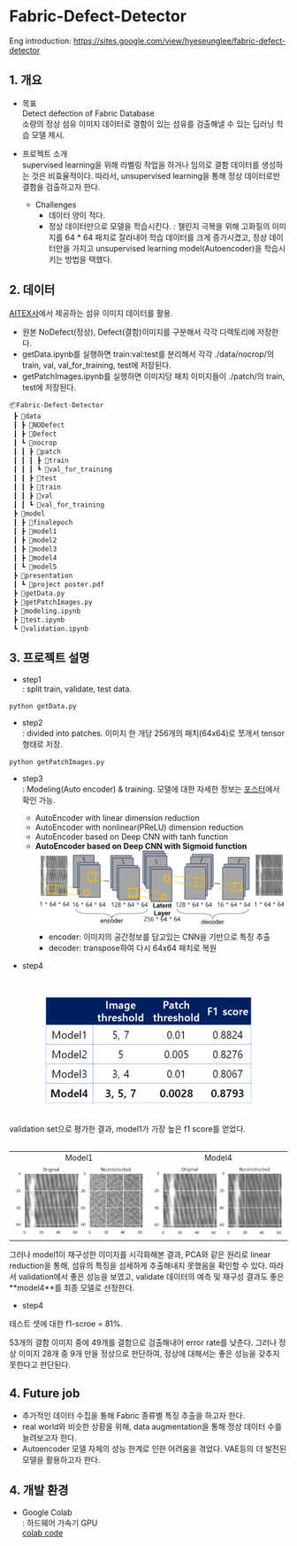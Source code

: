 # Fabric-Defect-Detector
Eng introduction: https://sites.google.com/view/hyeseunglee/fabric-defect-detector 

## 1. 개요
- 목표 \
Detect defection of Fabric Database \
소량의 정상 섬유 이미지 데이터로 결함이 있는 섬유를 검출해낼 수 있는 딥러닝 학습 모델 제시.

- 프로젝트 소개 \
supervised learning을 위해 라벨링 작업을 하거나 임의로 결함 데이터를 생성하는 것은 비효율적이다. 
따라서, unsupervised learning을 통해 정상 데이터로만 결함을 검출하고자 한다.

  - Challenges
    - 데이터 양이 적다.
    - 정상 데이터만으로 모델을 학습시킨다.
  : 챌린지 극복을 위해 고화질의 이미지를 64 * 64 패치로 잘라내어 학습 데이터를 크게 증가시켰고, 정상 데이터만을 가지고 unsupervised learning model(Autoencoder)을 학습시키는 방법을 택했다.

## 2. 데이터
[AITEX사](https://www.aitex.es/afid/)에서 제공하는 섬유 이미지 데이터를 활용. 
- 원본 NoDefect(정상), Defect(결함)이미지를 구분해서 각각 디렉토리에 저장한다.
- getData.ipynb를 실행하면 train:val:test를 분리해서 각각 ./data/nocrop/의 train, val, val_for_training, test에 저장된다.
- getPatchImages.ipynb를 실행하면 이미지당 패치 이미지들이 ./patch/의 train, test에 저장된다.
```
📦Fabric-Defect-Detector
 ┣ 📂data
 ┃ ┣ 📂NODefect
 ┃ ┣ 📂Defect
 ┃ ┗ 📂nocrop
 ┃ ┃ ┣ 📂patch
 ┃ ┃ ┃ ┣ 📂train
 ┃ ┃ ┃ ┗ 📂val_for_training
 ┃ ┃ ┣ 📂test
 ┃ ┃ ┣ 📂train
 ┃ ┃ ┣ 📂val
 ┃ ┃ ┗ 📂val_for_training
 ┣ 📂model
 ┃ ┣ 📂finalepoch
 ┃ ┣ 📂model1
 ┃ ┣ 📂model2
 ┃ ┣ 📂model3
 ┃ ┣ 📂model4
 ┃ ┗ 📂model5
 ┣ 📂presentation
 ┃ ┗ 📜project poster.pdf
 ┣ 📜getData.py
 ┣ 📜getPatchImages.py
 ┣ 📜modeling.ipynb
 ┣ 📜test.ipynb
 ┗ 📜validation.ipynb
```
## 3. 프로젝트 설명
- step1 \
: split train, validate, test data.
```
python getData.py
```

- step2 \
: divided into patches. 이미지 한 개당 256개의 패치(64x64)로 쪼개서 tensor형태로 저장.
```
python getPatchImages.py
```

- step3 \
: Modeling(Auto encoder) & training. 모델에 대한 자세한 정보는 [포스터](https://github.com/2hyes/Fabric-Defect-Detector/blob/main/presentation/project%20poster.pdf)에서 확인 가능.
  - AutoEncoder with linear dimension reduction
  - AutoEncoder with nonlinear(PReLU) dimension reduction
  - AutoEncoder based on Deep CNN with tanh function
  - **AutoEncoder based on Deep CNN with Sigmoid function** \
    ![model4](./img/model-architecture.png)
    - encoder: 이미지의 공간정보를 담고있는 CNN을 기반으로 특징 추출
    - decoder: transpose하여 다시 64x64 패치로 복원

- step4 
<br>
<p align="center">
<img align="center" src="./img/val.png">
</p>
<br>
validation set으로 평가한 결과, model1가 가장 높은 f1 score를 얻었다. 
<br><br>
<table>
  <tr>
    <td align="center">Model1</td>
    <td align="center">Model4</td>
   </tr>
  <tr>
    <td><img src="./img/model1.png"></td>
    <td><img src="./img/model4.png"></td>
  </tr>
</table>

<p>그러나 model1이 재구성한 이미지를 시각화해본 결과, PCA와 같은 원리로 linear reduction을 통해, 섬유의 특징을 섬세하게 추출해내지 못했음을 확인할 수 있다.
따라서 validation에서 좋은 성능을 보였고, validate 데이터의 예측 및 재구성 결과도 좋은 **model4**를 최종 모델로 선정한다.
</p>

- step4 
<p>테스트 셋에 대한 f1-scroe = 81%. </p>
53개의 결함 이미지 중에 49개를 결함으로 검출해내어 error rate를 낮춘다. 
그러나 정상 이미지 28개 중 9개 만을 정상으로 판단하여, 정상에 대해서는 좋은 성능을 갖추지 못한다고 판단된다.

## 4. Future job
- 추가적인 데이터 수집을 통해 Fabric 종류별 특징 추출을 하고자 한다.
- real world와 비슷한 상황을 위해, data augmentation을 통해 정상 데이터 수를 늘려보고자 한다.
- Autoencoder 모델 자체의 성능 한계로 인한 어려움을 겪었다. VAE등의 더 발전된 모델을 활용하고자 한다.

## 4. 개발 환경
- Google Colab \
: 하드웨어 가속기 GPU \
[colab code](https://colab.research.google.com/drive/1-H9CfJZNQ8GDIg9eIgxabdGF-i_IitNH?usp=sharing)

